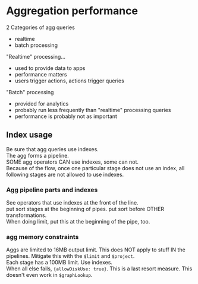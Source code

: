 # Aggregation performance

2 Categories of agg queries

- realtime
- batch processing

"Realtime" processing...

- used to provide data to apps
- performance matters
- users trigger actions, actions trigger queries

"Batch" processing

- provided for analytics
- probably run less frequently than "realtime" processing queries
- performance is probably not as important

## Index usage

Be sure that agg queries use indexes.  
The agg forms a pipeline.  
SOME agg operators CAN use indexes, some can not.  
Because of the flow, once one particular stage does not use an index, all following stages are not allowed to use indexes.

### Agg pipeline parts and indexes

See operators that use indexes at the front of the line.  
put sort stages at the beginning of pipes. put sort before OTHER transformations.  
When doing limit, put this at the beginning of the pipe, too.

### agg memory constraints

Aggs are limited to 16MB output limit. This does NOT apply to stuff IN the pipelines. Mitigate this with the `$limit` and `$project`.  
Each stage has a 100MB limit. Use indexes.  
When all else fails, `{allowDiskUse: true}`. This is a last resort measure. This doesn't even work in `$graphLookup`.
